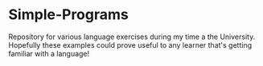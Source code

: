 # Simple-Programs

Repository for various language exercises during my time a the University. 
Hopefully these examples could prove useful to any learner that's getting familiar with a language!
